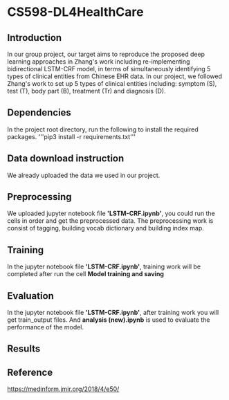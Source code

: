 # CS598-DL4HealthCare
## Introduction
In our group project, our target aims to reproduce the proposed deep learning approaches in Zhang's work including re-implementing bidirectional LSTM-CRF model, in terms of simultaneously identifying 5 types of clinical entities from Chinese EHR data. In our project, we followed Zhang's work to set up 5 types of clinical entities including: symptom (S), test (T), body part (B), treatment (Tr) and diagnosis (D).
## Dependencies
In the project root directory, run the following to install the required packages.
'''pip3 install -r requirements.txt'''
## Data download instruction
We already uploaded the data we used in our project.
## Preprocessing
We uploaded jupyter notebook file **'LSTM-CRF.ipynb'**, you could run the cells in order and get the preprocessed data. The preprocessing work is consist of tagging, building vocab dictionary and building index map.
## Training
In the jupyter notebook file **'LSTM-CRF.ipynb'**, training work will be completed after run the cell **Model training and saving**
## Evaluation
In the jupyter notebook file **'LSTM-CRF.ipynb'**, after training work you will get train_output files. And **analysis (new).ipynb** is used to evaluate the performance of the model.
## Results


## Reference
https://medinform.jmir.org/2018/4/e50/

